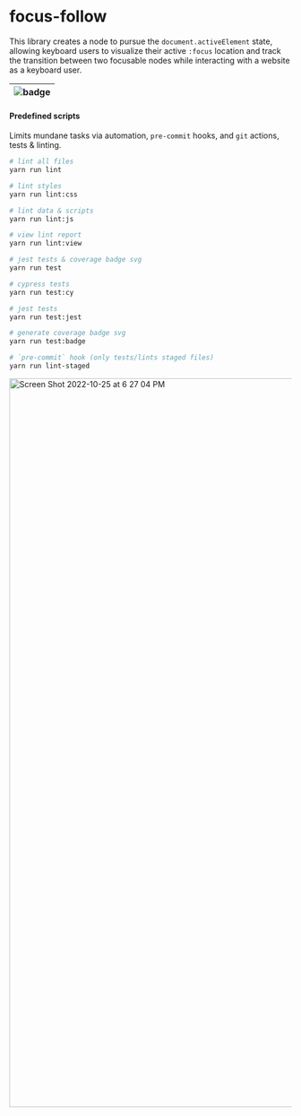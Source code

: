 # focus-follow

This library creates a node to pursue the `document.activeElement` state, allowing keyboard users to visualize their active `:focus` location and track the transition between two focusable nodes while interacting with a website as a keyboard user.

| ![badge](https://user-images.githubusercontent.com/984251/197894794-eed8b6b3-73b5-4357-b870-064e6f57fa19.svg) |
| ------------------------------------------------------------------------------------------------------------- |

#### Predefined scripts

Limits mundane tasks via automation, `pre-commit` hooks, and `git` actions, tests & linting.

```sh
# lint all files
yarn run lint

# lint styles
yarn run lint:css

# lint data & scripts
yarn run lint:js

# view lint report
yarn run lint:view

# jest tests & coverage badge svg
yarn run test

# cypress tests
yarn run test:cy

# jest tests
yarn run test:jest

# generate coverage badge svg
yarn run test:badge

# `pre-commit` hook (only tests/lints staged files)
yarn run lint-staged
```

<img width="1301" alt="Screen Shot 2022-10-25 at 6 27 04 PM" src="https://user-images.githubusercontent.com/984251/197893899-1ddfc480-d35f-45f1-aaf2-727576b57e2e.png">
